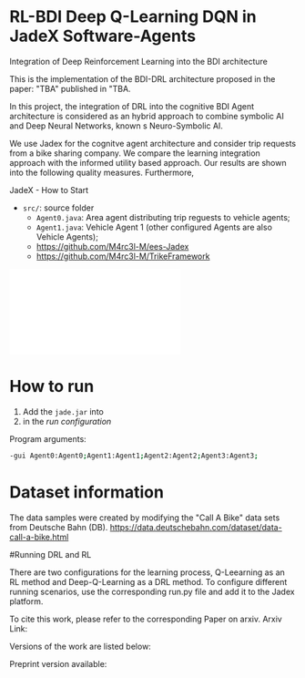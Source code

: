 # RL-BDI Deep Q-Learning DQN in JadeX Software-Agents
Integration of Deep Reinforcement Learning into the BDI architecture

This is the implementation of the BDI-DRL architecture proposed in the paper: "TBA" published in "TBA.

In this project, the integration of DRL into the cognitive BDI Agent architecture is considered as an hybrid approach to combine symbolic AI and Deep Neural Networks, known s Neuro-Symbolic AI. 


We use Jadex for the cognitve agent architecture and consider trip requests from a bike sharing company. 
We compare the learning integration approach with the informed utility based approach. 
Our results are shown into the following quality measures. Furthermore, 

JadeX - How to Start

- `src/`: source folder 
  - `Agent0.java`: Area agent distributing trip reguests to vehicle agents;
  - `Agent1.java`: Vehicle Agent 1 (other configured Agents are also Vehicle Agents);
  - https://github.com/M4rc3l-M/ees-Jadex
  - https://github.com/M4rc3l-M/TrikeFramework

![BDI architecture](TrikeAgent_abstract.pdf)

# How to run

1. Add the `jade.jar` into 
2.  in the *run configuration*

Program arguments:
```bash
-gui Agent0:Agent0;Agent1:Agent1;Agent2:Agent2;Agent3:Agent3;
```
# Dataset information

The data samples were created by modifying the "Call A Bike" data sets from Deutsche Bahn (DB).
https://data.deutschebahn.com/dataset/data-call-a-bike.html 


#Running DRL and RL 

There are two configurations for the learning process, Q-Leearning as an RL method and Deep-Q-Learning as a DRL method. 
To configure different running scenarios, use the corresponding run.py file and add it to the Jadex platform.



To cite this work, please refer to the corresponding Paper on arxiv. 
Arxiv Link:

Versions of the work are listed below: 

Preprint version available: 
















